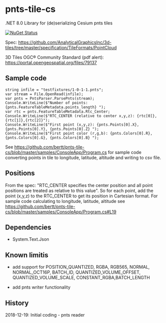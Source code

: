 # pnts-tile-cs

.NET 8.0 Library for (de)serializing Cesium pnts tiles

[![NuGet Status](http://img.shields.io/nuget/v/pnts-tile.svg?style=flat)](https://www.nuget.org/packages/pnts-tile/)

Spec: https://github.com/AnalyticalGraphicsInc/3d-tiles/tree/master/specification/TileFormats/PointCloud

3D Tiles OGC® Community Standard (pdf alert): https://portal.opengeospatial.org/files/79137

## Sample code

```
string infile = "testfixtures/1-0-1-1.pnts";
var stream = File.OpenRead(infile);
var pnts = PntsParser.ParsePnts(stream);
Console.WriteLine($"Number of points: {pnts.FeatureTableMetadata.points_length} ");
var rtc = pnts.FeatureTableMetadata.Rtc_Center;
Console.WriteLine($"RTC_CENTER (relative to center x,y,z): {rtc[0]},{rtc[1]},{rtc[2]}");
Console.WriteLine($"First point (x,y,z): {pnts.Points[0].X}, {pnts.Points[0].Y}, {pnts.Points[0].Z} ");
Console.WriteLine($"First point color (r,g,b): {pnts.Colors[0].R}, {pnts.Colors[0].G}, {pnts.Colors[0].B} ");
```

See https://github.com/bertt/pnts-tile-cs/blob/master/samples/ConsoleApp/Program.cs for sample code converting points in tile to longitude, latitude, altitude and writing to csv file.

## Positions

From the spec: "RTC_CENTER specifies the center position and all point positions are treated as relative to this value". 
So for each point, add the point (x,y,z) to the RTC_CENTER to get its position in Cartesian format. 
For sample code calculating to longitude, latitude, altitude see https://github.com/bertt/pnts-tile-cs/blob/master/samples/ConsoleApp/Program.cs#L19

## Dependencies

- System.Text.Json

## Known limitis

- add support for POSITION_QUANTIZED, RGBA, RGB565, NORMAL, NORMAL_OCT16P, BATCH_ID, QUANTIZED_VOLUME_OFFSET, QUANTIZED_VOLUME_SCALE, CONSTANT_RGBA,BATCH_LENGTH

- add pnts writer functionality


## History

2018-12-19: Initial coding - pnts reader

